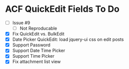 ACF QuickEdit Fields To Do
==========================

 - [ ] Issue #9
 	- [ ] Not Reproducable
 - [x] Fix QuickEdit vs. BulkEdit 
 - [x] Date Picker QuickEdit: load jquery-ui css on edit posts
 - [x] Support Password
 - [x] Support Date Time Picker
 - [x] Support Time Picker
 - [x] Fix attachment list view